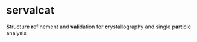 # servalcat
**S**tructur**e** **r**efinement and **val**idation for **c**rystallography and single p**a**r**t**icle analysis
